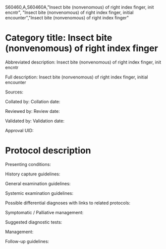 S60460,A,S60460A,"Insect bite (nonvenomous) of right index finger, init encntr", "Insect bite (nonvenomous) of right index finger, initial encounter","Insect bite (nonvenomous) of right index finger"
# Category title: Insect bite (nonvenomous) of right index finger

Abbreviated description: Insect bite (nonvenomous) of right index finger, init encntr

Full description: Insect bite (nonvenomous) of right index finger, initial encounter

Sources:

Collated by:
Collation date:

Reviewed by:
Review date:

Validated by:
Validation date:

Approval UID:

# Protocol description

Presenting conditions:

History capture guidelines:

General examination guidelines:

Systemic examination guidelines:

Possible differential diagnoses with links to related protocols:

Symptomatic / Palliative management:

Suggested diagnostic tests:

Management:

Follow-up guidelines:
